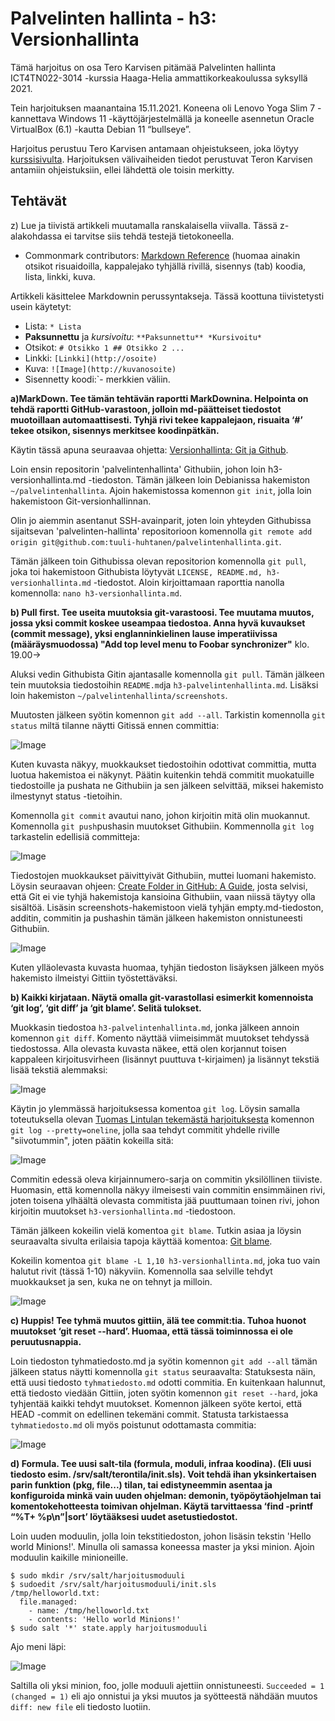 # Palvelinten hallinta - h3: Versionhallinta

Tämä harjoitus on osa Tero Karvisen pitämää Palvelinten hallinta ICT4TN022-3014 -kurssia 
Haaga-Helia ammattikorkeakoulussa syksyllä 2021.

Tein harjoituksen maanantaina 15.11.2021. Koneena oli Lenovo Yoga Slim 7 -kannettava 
Windows 11 -käyttöjärjestelmällä ja koneelle asennetun Oracle VirtualBox (6.1) -kautta
Debian 11 “bullseye”.

Harjoitus perustuu Tero Karvisen antamaan ohjeistukseen, joka löytyy 
[kurssisivulta](https://terokarvinen.com/2021/configuration-management-systems-palvelinten-hallinta-ict4tn022-2021-autumn/).
Harjoituksen välivaiheiden tiedot perustuvat Teron Karvisen antamiin 
ohjeistuksiin, ellei lähdettä ole toisin merkitty.

## Tehtävät

z) Lue ja tiivistä artikkeli muutamalla ranskalaisella viivalla. 
Tässä z-alakohdassa ei tarvitse siis tehdä testejä tietokoneella.

* Commonmark contributors: [Markdown Reference](https://commonmark.org/help/) 
(huomaa ainakin otsikot risuaidoilla, kappalejako tyhjällä rivillä,
 sisennys (tab) koodia, lista, linkki, kuva.

Artikkeli käsittelee Markdownin perussyntakseja. Tässä koottuna tiivistetysti
usein käytetyt:

* Lista: `* Lista`
* **Paksunnettu** ja *kursivoitu*: `**Paksunnettu** *Kursivoitu*`
* Otsikot: `# Otsikko 1 ## Otsikko 2 ...`
* Linkki: `[Linkki](http://osoite)`
* Kuva: `![Image](http://kuvanosoite)`
* Sisennetty koodi:`- merkkien väliin.

**a)MarkDown. Tee tämän tehtävän raportti MarkDownina. Helpointa on tehdä raportti 
GitHub-varastoon, jolloin md-päätteiset tiedostot muotoillaan automaattisesti. 
Tyhjä rivi tekee kappalejaon, risuaita ‘#’ tekee otsikon, sisennys merkitsee 
koodinpätkän.**

Käytin tässä apuna seuraavaa ohjetta: [Versionhallinta: Git ja Github](https://tkt-lapio.github.io/git/).

Loin ensin repositorin 'palvelintenhallinta' Githubiin, johon loin h3-versionhallinta.md -tiedoston. 
Tämän jälkeen loin Debianissa hakemiston `~/palvelintenhallinta`. Ajoin hakemistossa 
komennon `git init`, jolla loin hakemistoon Git-versionhallinnan. 

Olin jo aiemmin asentanut SSH-avainparit, joten loin yhteyden Githubissa sijaitsevan
'palvelinten-hallinta' repositorioon komennolla `git remote add origin git@github.com:tuuli-huhtanen/palvelintenhallinta.git`. 

Tämän jälkeen toin Githubissa olevan repositorion komennolla `git pull`, joka
toi hakemistoon Githubista löytyvät `LICENSE, README.md, h3-versionhallinta.md`
-tiedostot. Aloin kirjoittamaan raporttia nanolla komennolla: `nano h3-versionhallinta.md`.

**b) Pull first. Tee useita muutoksia git-varastoosi. Tee muutama muutos, 
jossa yksi commit koskee useampaa tiedostoa. Anna hyvä kuvaukset 
(commit message), yksi englanninkielinen lause imperatiivissa (määräysmuodossa) 
"Add top level menu to Foobar synchronizer"** klo. 19.00->

Aluksi vedin Githubista Gitin ajantasalle komennolla `git pull`. 
Tämän jälkeen tein muutoksia tiedostoihin `README.md`ja `h3-palvelintenhallinta.md`. Lisäksi
loin hakemiston `~/palvelintenhallinta/screenshots`.

Muutosten jälkeen syötin komennon `git add --all`. Tarkistin komennolla `git status` miltä tilanne näytti 
Gitissä ennen committia:

![Image](https://raw.githubusercontent.com/tuuli-huhtanen/palvelintenhallinta/main/screenshots/h3_2_b.png)

Kuten kuvasta näkyy, muokkaukset tiedostoihin odottivat committia, mutta luotua hakemistoa ei näkynyt.
Päätin kuitenkin tehdä commitit muokatuille tiedostoille ja pushata ne Githubiin ja sen jälkeen selvittää, miksei hakemisto ilmestynyt status -tietoihin.

Komennolla `git commit` avautui nano, johon kirjoitin mitä olin muokannut. Komennolla 
`git push`pushasin muutokset Githubiin. Kommennolla `git log` tarkastelin edellisiä committeja:

![Image](https://raw.githubusercontent.com/tuuli-huhtanen/palvelintenhallinta/main/screenshots/h3_3_b.png)

Tiedostojen muokkaukset päivittyivät Githubiin, muttei luomani hakemisto. Löysin seuraavan
ohjeen: [Create Folder in GitHub: A Guide](https://careerkarma.com/blog/git-create-folder-in-github/), josta selvisi, että Git ei vie tyhjä hakemistoja kansioina Githubiin, vaan niissä täytyy olla sisältöä. Lisäsin screenshots-hakemistoon vielä tyhjän empty.md-tiedoston, additin, commitin ja pushashin tämän jälkeen hakemiston onnistuneesti Githubiin.

![Image](https://raw.githubusercontent.com/tuuli-huhtanen/palvelintenhallinta/main/screenshots/h3_5_b.png)

Kuten ylläolevasta kuvasta huomaa, tyhjän tiedoston lisäyksen jälkeen myös hakemisto ilmeistyi Gittiin työstettäväksi.

**b) Kaikki kirjataan. Näytä omalla git-varastollasi esimerkit komennoista ‘git log’, ‘git diff’ ja ‘git blame’. Selitä tulokset.**

Muokkasin tiedostoa `h3-palvelintenhallinta.md`, jonka jälkeen annoin komennon `git diff`. 
Komento näyttää viimeisimmät muutokset tehdyssä tiedostossa. Alla olevasta kuvasta näkee,
että olen korjannut toisen kappaleen kirjoitusvirheen (lisännyt puuttuva t-kirjaimen) ja lisännyt tekstiä lisää tekstiä alemmaksi:

![Image](https://raw.githubusercontent.com/tuuli-huhtanen/palvelintenhallinta/main/screenshots/h3_6_c.png)

Käytin jo ylemmässä harjoituksessa komentoa `git log`. Löysin samalla toteutuksella olevan [Tuomas Lintulan tekemästä harjoituksesta](https://github.com/tuomaslin/palvelintenhallinta/blob/main/MarkDown.md) komennon 
`git log --pretty=oneline`, jolla saa tehdyt commitit yhdelle riville "siivotummin", joten päätin kokeilla sitä:

![Image](https://raw.githubusercontent.com/tuuli-huhtanen/palvelintenhallinta/main/screenshots/h3_7_c.png)

Commitin edessä oleva kirjainnumero-sarja on commitin yksilöllinen tiiviste. Huomasin, että komennolla näkyy ilmeisesti vain commitin ensimmäinen rivi, joten toisena ylhäältä olevasta commitista jää puuttumaan toinen rivi, johon kirjoitin muutokset `h3-versionhallinta.md` -tiedostoon.

Tämän jälkeen kokeilin vielä komentoa `git blame`. Tutkin asiaa ja löysin seuraavalta sivulta erilaisia tapoja käyttää komentoa: [Git blame](https://www.atlassian.com/git/tutorials/inspecting-a-repository/git-blame).

Kokeilin komentoa `git blame -L 1,10 h3-versionhallinta.md`, joka tuo vain halutut rivit (tässä 1-10) näkyviin.
Komennolla saa selville tehdyt muokkaukset ja sen, kuka ne on tehnyt ja milloin.

![Image](https://raw.githubusercontent.com/tuuli-huhtanen/palvelintenhallinta/main/screenshots/h3_8_c.png)

**c) Huppis! Tee tyhmä muutos gittiin, älä tee commit:tia. Tuhoa huonot muutokset ‘git reset --hard’. Huomaa, että tässä toiminnossa ei ole peruutusnappia.**

Loin tiedoston tyhmatiedosto.md ja syötin komennon `git add --all` tämän jälkeen status näytti komennolla `git status` seuraavalta:
Statuksesta näin, että uusi tiedosto `tyhmatiedosto.md` odotti commitia. En kuitenkaan halunnut, että tiedosto viedään Gittiin, joten syötin komennon `git reset --hard`, joka tyhjentää kaikki tehdyt muutokset. Komennon jälkeen syöte kertoi, että HEAD -commit on edellinen tekemäni commit. Statusta tarkistaessa `tyhmatiedosto.md` oli myös poistunut odottamasta commitia:

![Image](https://raw.githubusercontent.com/tuuli-huhtanen/palvelintenhallinta/main/screenshots/h3_10_c.png)

**d) Formula. Tee uusi salt-tila (formula, moduli, infraa koodina). (Eli uusi tiedosto esim. /srv/salt/terontila/init.sls). Voit tehdä ihan yksinkertaisen parin funktion (pkg, file...) tilan, tai edistyneemmin asentaa ja konfiguroida minkä vain uuden ohjelman: demonin, työpöytäohjelman tai komentokehotteesta toimivan ohjelman. Käytä tarvittaessa ‘find -printf “%T+ %p\n”|sort’ löytääksesi uudet asetustiedostot.**

Loin uuden moduulin, jolla loin tekstitiedoston, johon lisäsin tekstin 'Hello world Minions!'. Minulla oli samassa koneessa 
master ja yksi minion. Ajoin moduulin kaikille minioneille. 

```
$ sudo mkdir /srv/salt/harjoitusmoduuli
$ sudoedit /srv/salt/harjoitusmoduuli/init.sls
/tmp/helloworld.txt:
  file.managed:
    - name: /tmp/helloworld.txt
    - contents: 'Hello world Minions!'
$ sudo salt '*' state.apply harjoitusmoduuli
```

Ajo meni läpi:  


![Image](https://raw.githubusercontent.com/tuuli-huhtanen/palvelintenhallinta/main/screenshots/h3_11_d.png)


Saltilla oli yksi minion, foo, jolle moduuli ajettiin onnistuneesti. `Succeeded = 1 (changed = 1)` eli ajo onnistui ja yksi muutos ja syötteestä nähdään muutos `diff: new file` eli tiedosto luotiin. 
